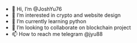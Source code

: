 - 👋 Hi, I’m @JoshYu76
- 👀 I’m interested in crypto and website design
- 🌱 I’m currently learning python
- 💞️ I’m looking to collaborate on blockchain project
- 📫 How to reach me telegram @jyu88

<!---
JoshYu76/JoshYu76 is a ✨ special ✨ repository because its `README.md` (this file) appears on your GitHub profile.
You can click the Preview link to take a look at your changes.
--->
